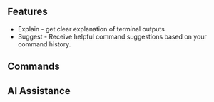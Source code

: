 ## Features
- Explain - get clear explanation of terminal outputs  
- Suggest - Receive helpful command suggestions based on your command history.  

## Commands

## AI Assistance